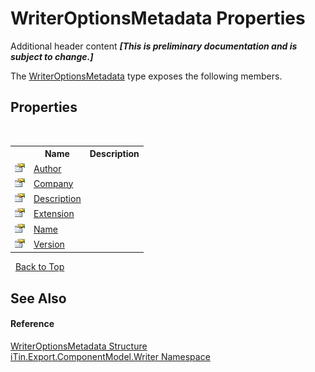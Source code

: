 # WriterOptionsMetadata Properties
Additional header content _**\[This is preliminary documentation and is subject to change.\]**_

The <a href="b24b9473-149a-afa2-64da-5ce5062b5695">WriterOptionsMetadata</a> type exposes the following members.


## Properties
&nbsp;<table><tr><th></th><th>Name</th><th>Description</th></tr><tr><td>![Public property](media/pubproperty.gif "Public property")</td><td><a href="b672da57-37cb-4abe-bf75-951f9c76c365">Author</a></td><td /></tr><tr><td>![Public property](media/pubproperty.gif "Public property")</td><td><a href="dad5434f-3284-9a8b-a708-abc25c35b194">Company</a></td><td /></tr><tr><td>![Public property](media/pubproperty.gif "Public property")</td><td><a href="545b8681-bcac-5b36-1be4-f2065b5d3f44">Description</a></td><td /></tr><tr><td>![Public property](media/pubproperty.gif "Public property")</td><td><a href="588462c0-5f7b-065e-2082-3c39fcfc84c3">Extension</a></td><td /></tr><tr><td>![Public property](media/pubproperty.gif "Public property")</td><td><a href="16fda631-4ffb-f9e4-849e-d82a0ed938b9">Name</a></td><td /></tr><tr><td>![Public property](media/pubproperty.gif "Public property")</td><td><a href="ef0244ae-ecb2-d639-6e33-5154d3a02bf0">Version</a></td><td /></tr></table>&nbsp;
<a href="#writeroptionsmetadata-properties">Back to Top</a>

## See Also


#### Reference
<a href="b24b9473-149a-afa2-64da-5ce5062b5695">WriterOptionsMetadata Structure</a><br /><a href="37973b78-6b66-1218-9d7d-14680ab2aeda">iTin.Export.ComponentModel.Writer Namespace</a><br />